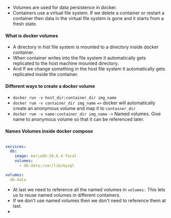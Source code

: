 - Volumes are used for data persistence in docker.
- Containers use a virtual file system. If we delete a container or restart a container then data in the virtual file system is gone and it starts from a fresh state.
#### What is docker volumes
- A directory in hist file system is mounted to a directory inside docker container.
- When container writes into the file system it automatically gets replicated to the host machine mounted directory.
- And If we change something in the host file system it automatically gets replicated inside the container.

#### Different ways to create a docker volume
- `docker run -v host_dir:container_dir img_name`
- `docker rum -v container_dir img_name` `=>` docker will automatically create an anonymous volume and map it to `container_dir` 
- `docker rum -v name:container_dir img_name` `->` Named volumes. Give name to anonymous volume so that it can be referenced later.

#### Names Volumes inside docker compose
```yml

services:
  db:
    image: mariadb:10.6.4-focal
    volumes:
      - db-data:/var/lib/mysql

volumes:
  db-data
```
- At last we need to reference all the named volumes in `volumes:` This lets us to reuse named volumes in different containers.
- If we don't use named volumes then we don't need to reference them at last.
- 